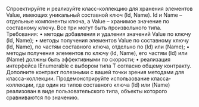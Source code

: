 Спроектируйте и реализуйте класс-коллекцию для хранения элементов Value, имеющих уникальный составной ключ (Id, Name). Id и Name – отдельные компоненты ключа, а Value – хранимое значение по составному ключу. Все три могут быть произвольного типа. Требования: • методы добавления и удаления значений Value по ключу (Id, Name); • методы получения элементов Value по составному ключу (Id, Name), по частям составного ключа, отдельно по (Id) или (Name); • методы получения элементов по ключу (Id, Name), его частям (Id) или (Name) должны быть эффективными по скорости; • реализация интерфейса IEnumerable<T> с выбором типа T согласно общему контракту. Дополните контракт полезными с вашей точки зрения методами для класса-коллекции. Продемонстрируйте использование класса-коллекции, где один из типов составного ключа (Id) или (Name) реализован в виде пользовательского типа, объекты которого сравниваются по значению.
